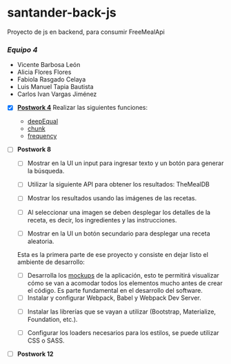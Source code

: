 # santander-back-js
Proyecto de js en backend, para consumir FreeMealApi

### *Equipo 4*
* Vicente Barbosa León
* Alicia Flores Flores
* Fabiola Rasgado Celaya
* Luis Manuel Tapia Bautista
* Carlos Ivan Vargas Jiménez

- [X] **[Postwork 4](https://github.com/14030598/santander-back-proyecto/tree/master/Postwork-Sesion-4)**
Realizar las siguientes funciones:

    - [deepEqual](https://github.com/14030598/santander-back-proyecto/blob/master/Postwork-Sesion-4/deeepEqual.js)
    - [chunk](https://github.com/14030598/santander-back-proyecto/blob/master/Postwork-Sesion-4/chunk.js)
    - [frequency](https://github.com/14030598/santander-back-proyecto/blob/master/Postwork-Sesion-4/frequency.js)
 

- [ ] **Postwork 8**
    - [ ] Mostrar en la UI un input para ingresar texto y un botón para generar la búsqueda.
    - [ ] Utilizar la siguiente API para obtener los resultados: TheMealDB
    - [ ] Mostrar los resultados usando las imágenes de las recetas.
    - [ ] Al seleccionar una imagen se deben desplegar los detalles de la receta, es decir, los ingredientes y las instrucciones.
    - [ ] Mostrar en la UI un botón secundario para desplegar una receta aleatoria.


    Esta es la primera parte de ese proyecto y consiste en dejar listo el ambiente de desarrollo:

    * [ ] Desarrolla los [mockups](https://github.com/14030598/santander-back-proyecto/tree/master/assets/mockups) de la aplicación, esto te permitirá visualizar cómo se van a acomodar todos los elementos mucho antes de crear el código. Es parte fundamental en el desarrollo del software.
    * [ ] Instalar y configurar Webpack, Babel y Webpack Dev Server.
    - [ ] Instalar las librerías que se vayan a utilizar (Bootstrap, Materialize, Foundation, etc.).
    - [ ] Configurar los loaders necesarios para los estilos, se puede utilizar CSS o SASS.


- [ ] **Postwork 12**